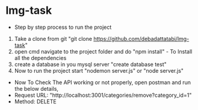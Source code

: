 # lmg-task

- Step by step process to run the project
1. Take a clone from git "git clone https://github.com/debadattatabi/lmg-task"
2. open cmd navigate to the project folder and do "npm install" - To Install all the dependencies
3. create a database in you mysql server "create database test" 
4. Now to run the project start "nodemon server.js" or "node server.js"

- Now To Check The API working or not properly, open postman and run the below details,
- Request URL:  "http://localhost:3001/categories/remove?category_id=1"
- Method: DELETE
